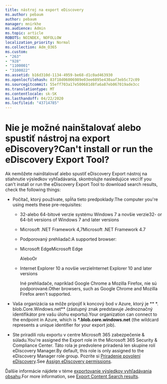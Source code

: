 ```yaml
---
title: nástroj na export eDiscovery
ms.author: pebaum
author: pebaum
manager: mnirkhe
ms.audience: Admin
ms.topic: article
ROBOTS: NOINDEX, NOFOLLOW
localization_priority: Normal
ms.collection: Adm_O365
ms.custom:
- "263"
- "928"
- "1100001"
- "3100022"
ms.assetid: b16d310d-1134-4959-be68-d1c0ad463930
ms.openlocfilehash: 83f18d06006989e03ee6095e430aaf3eb5c72c09
ms.sourcegitcommit: 55eff703a17e500681d8fa6a87eb067019ade3cc
ms.translationtype: MT
ms.contentlocale: sk-SK
ms.lasthandoff: 04/22/2020
ms.locfileid: "43714785"
---
```

# <a name="cant-install-or-run-the-ediscovery-export-tool"></a><span data-ttu-id="03552-102">Nie je možné nainštalovať alebo spustiť nástroj na export eDiscovery?</span><span class="sxs-lookup"><span data-stu-id="03552-102">Can't install or run the eDiscovery Export Tool?</span></span>

<span data-ttu-id="03552-103">Ak nemôžete nainštalovať alebo spustiť eDiscovery Export nástroj na stiahnutie výsledkov vyhľadávania, skontrolujte nasledujúce veci:</span><span class="sxs-lookup"><span data-stu-id="03552-103">If you can't install or run the eDiscovery Export Tool to download search results, check the following things:</span></span>
  
- <span data-ttu-id="03552-104">Počítač, ktorý používate, spĺňa tieto predpoklady:</span><span class="sxs-lookup"><span data-stu-id="03552-104">The computer you're using meets these pre-requisites:</span></span>

  - <span data-ttu-id="03552-105">32-alebo 64-bitové verzie systému Windows 7 a novšie verzie</span><span class="sxs-lookup"><span data-stu-id="03552-105">32- or 64-bit versions of Windows 7 and later versions</span></span>

  - <span data-ttu-id="03552-106">Microsoft .NET Framework 4,7</span><span class="sxs-lookup"><span data-stu-id="03552-106">Microsoft .NET Framework 4.7</span></span>

  - <span data-ttu-id="03552-107">Podporovaný prehliadač:</span><span class="sxs-lookup"><span data-stu-id="03552-107">A supported browser:</span></span>

  - <span data-ttu-id="03552-108">Microsoft Edge</span><span class="sxs-lookup"><span data-stu-id="03552-108">Microsoft Edge</span></span>

    <span data-ttu-id="03552-109">Alebo</span><span class="sxs-lookup"><span data-stu-id="03552-109">Or</span></span>

  - <span data-ttu-id="03552-110">Internet Explorer 10 a novšie verzie</span><span class="sxs-lookup"><span data-stu-id="03552-110">Internet Explorer 10 and later versions</span></span>

    <span data-ttu-id="03552-111">Iné prehliadače, napríklad Google Chrome a Mozilla Firefox, nie sú podporované.</span><span class="sxs-lookup"><span data-stu-id="03552-111">Other browsers, such as Google Chrome and Mozilla Firefox aren't supported.</span></span>

- <span data-ttu-id="03552-112">Vaša organizácia sa môže pripojiť k koncový bod v Azure, ktorý je \*\* \*. blob.Core.Windows.net\*\* (zástupný znak predstavuje Jednoznačný identifikátor pre vašu úlohu exportu).</span><span class="sxs-lookup"><span data-stu-id="03552-112">Your organization can connect to the endpoint in Azure, which is **\*.blob.core.windows.net** (the wildcard represents a unique identifier for your export job).</span></span>

- <span data-ttu-id="03552-113">Ste priradili rolu exportu v centre Microsoft 365 zabezpečenie &amp; súladu.</span><span class="sxs-lookup"><span data-stu-id="03552-113">You're assigned the Export role in the Microsoft 365 Security &amp; Compliance Center.</span></span> <span data-ttu-id="03552-114">Táto rola je predvolene priradená len skupine rolí eDiscovery Manager.</span><span class="sxs-lookup"><span data-stu-id="03552-114">By default, this role is only assigned to the eDiscovery Manager role group.</span></span> <span data-ttu-id="03552-115">Pozrite si [Priradenie povolení eDiscovery](https://docs.microsoft.com/office365/securitycompliance/assign-ediscovery-permissions).</span><span class="sxs-lookup"><span data-stu-id="03552-115">See [Assign eDiscovery permissions](https://docs.microsoft.com/office365/securitycompliance/assign-ediscovery-permissions).</span></span>

<span data-ttu-id="03552-116">Ďalšie informácie nájdete v téme [exportovanie výsledkov vyhľadávania obsahu](https://docs.microsoft.com/office365/securitycompliance/export-search-results).</span><span class="sxs-lookup"><span data-stu-id="03552-116">For more information, see [Export Content Search results](https://docs.microsoft.com/office365/securitycompliance/export-search-results).</span></span>
  